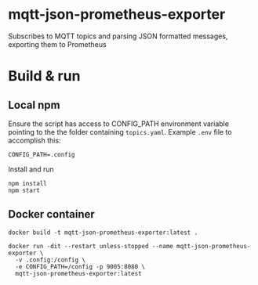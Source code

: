 # mqtt-json-prometheus-exporter
Subscribes to MQTT topics and parsing JSON formatted messages, exporting them to Prometheus

# Build & run

## Local npm

Ensure the script has access to CONFIG_PATH environment variable pointing to the the folder containing `topics.yaml`. Example `.env` file to accomplish this:

```
CONFIG_PATH=.config
```

Install and run

```
npm install
npm start
```

## Docker container

```
docker build -t mqtt-json-prometheus-exporter:latest .
```

```
docker run -dit --restart unless-stopped --name mqtt-json-prometheus-exporter \
  -v .config:/config \
  -e CONFIG_PATH=/config -p 9005:8080 \
  mqtt-json-prometheus-exporter:latest
```
